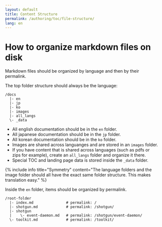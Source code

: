 ```yaml
---
layout: default
title: Content Structure
permalink: /authoring/toc/file-structure/
lang: en
---
```


# How to organize markdown files on disk

Markdown files should be organized by language and then by their permalink.

The top folder structure should always be the language:

```
/docs
  |- en
  |- jp
  |- ko
  |- images
  |- all_langs
  \- _data
```

- All english documentation should be in the `en` folder.
- All japanese documentation should be in the `jp` folder.
- All korean documentation should be in the `ko` folder.
- Images are shared across languanges and are stored in an `images` folder.
- If you have content that is shared across languages (such as pdfs or zips for example), create an `all_langs` folder and organize it there.
- Special TOC and landing page data is stored inside the `_data` folder.

{% include info title="Symmetry" content="The language folders and the image folder should all have the exact same folder structure. This makes translation easy." %}

Inside the `en` folder, items should be organized by permalink. 

```
/root-folder
  |- index.md               # permalink: /
  |- shotgun.md             # permalink: /shotgun/
  |- shotgun
  |    \- event-daemon.md   # permalink: /shotgun/event-daemon/
  \- toolkit.md             # permalink: /toolkit/
```



